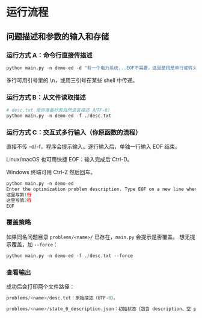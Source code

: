 # 运行流程

## 问题描述和参数的输入和存储
### 运行方式 A：命令行直接传描述
```python
python main.py -n demo-ed -d "有一个电力系统...EOF不需要，这里整段是单行或转义的多行"
```

多行可用引号里的 \n，或用三引号在某些 shell 中传递。

### 运行方式 B：从文件读取描述

```python
# desc.txt 是你准备好的自然语言描述（UTF-8）
python main.py -n demo-ed -f ./desc.txt
```

### 运行方式 C：交互式多行输入（你原函数的流程）
直接不传 -d/-f，程序会提示输入。逐行输入后，单独一行输入 EOF 结束。

Linux/macOS 也可用快捷 EOF：输入完成后 Ctrl-D。

Windows 终端可用 Ctrl-Z 然后回车。
```python
python main.py -n demo-ed
Enter the optimization problem description. Type EOF on a new line when done:
这里写第1行
这里写第2行
EOF
```

### 覆盖策略
如果同名问题目录 `problems/<name>/` 已存在，`main.py` 会提示是否覆盖。
想无提示覆盖，加 `--force`：
```python
python main.py -n demo-ed -f ./desc.txt --force
```

### 查看输出
成功后会打印两个文件路径：
```python
problems/<name>/desc.txt：原始描述（UTF-8）。

problems/<name>/state_0_description.json：初始状态（包含 description、空 parameters、meta）。
```